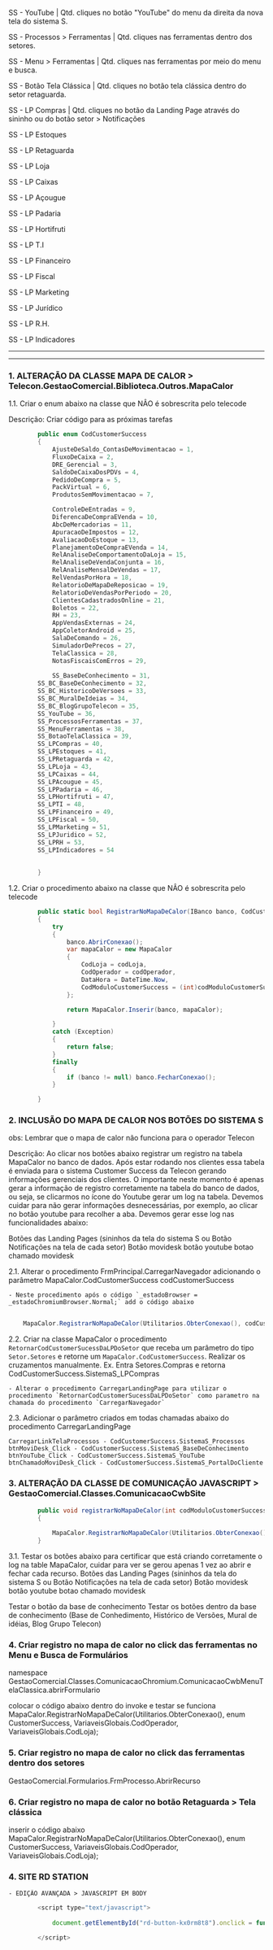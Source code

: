 SS - YouTube                         | Qtd. cliques no botão "YouTube" do menu da direita da nova tela do sistema S.

SS - Processos > Ferramentas         | Qtd. cliques nas ferramentas dentro dos setores.

SS - Menu > Ferramentas              | Qtd. cliques nas ferramentas por meio do menu e busca.

SS - Botão Tela Clássica             | Qtd. cliques no botão tela clássica dentro do setor retaguarda.

SS - LP Compras                      | Qtd. cliques no botão da Landing Page através do sininho ou do botão setor > Notificações

SS - LP Estoques

SS - LP Retaguarda

SS - LP Loja

SS - LP Caixas

SS - LP Açougue

SS - LP Padaria

SS - LP Hortifruti

SS - LP T.I

SS - LP Financeiro

SS - LP Fiscal

SS - LP Marketing

SS - LP Jurídico

SS - LP R.H.

SS - LP Indicadores

--------------------------------------------------------------------------------------
--------------------------------------------------------------------------------------

### 1. ALTERAÇÃO DA CLASSE MAPA DE CALOR > Telecon.GestaoComercial.Biblioteca.Outros.MapaCalor

1.1. Criar o enum abaixo na classe que NÂO é sobrescrita pelo telecode

Descrição: Criar código para as próximas tarefas

``` csharp
        public enum CodCustomerSuccess
        {
            AjusteDeSaldo_ContasDeMovimentacao = 1,
            FluxoDeCaixa = 2,
            DRE_Gerencial = 3,
            SaldoDeCaixaDosPDVs = 4,
            PedidoDeCompra = 5,
            PackVirtual = 6,
            ProdutosSemMovimentacao = 7,

            ControleDeEntradas = 9,
            DiferencaDeCompraEVenda = 10,
            AbcDeMercadorias = 11,
            ApuracaoDeImpostos = 12,
            AvaliacaoDoEstoque = 13,
            PlanejamentoDeCompraEVenda = 14,
            RelAnaliseDeComportamentoDaLoja = 15,
            RelAnaliseDeVendaConjunta = 16,
            RelAnaliseMensalDeVendas = 17,
            RelVendasPorHora = 18,
            RelatorioDeMapaDeReposicao = 19,
            RelatorioDeVendasPorPeriodo = 20,
            ClientesCadastradosOnline = 21,
            Boletos = 22,
            RH = 23,
            AppVendasExternas = 24,
            AppColetorAndroid = 25,
            SalaDeComando = 26,
            SimuladorDePrecos = 27,
            TelaClassica = 28,
            NotasFiscaisComErros = 29,
	    	    	    	    
     	    SS_BaseDeConhecimento = 31,
	    SS_BC_BaseDeConhecimento = 32,
	    SS_BC_HistoricoDeVersoes = 33,
	    SS_BC_MuralDeIdeias = 34,
	    SS_BC_BlogGrupoTelecon = 35,	   
	    SS_YouTube = 36,
	    SS_ProcessosFerramentas = 37,
	    SS_MenuFerramentas = 38,
	    SS_BotaoTelaClassica = 39,
	    SS_LPCompras = 40,
	    SS_LPEstoques = 41,
	    SS_LPRetaguarda = 42,
	    SS_LPLoja = 43,
	    SS_LPCaixas = 44,
	    SS_LPAcougue = 45,
	    SS_LPPadaria = 46,
	    SS_LPHortifruti = 47,
	    SS_LPTI = 48,
	    SS_LPFinanceiro = 49,
	    SS_LPFiscal = 50,
	    SS_LPMarketing = 51,
	    SS_LPJuridico = 52,
	    SS_LPRH = 53,
	    SS_LPIndicadores = 54	     
	    
	    
        }
```


1.2. Criar o procedimento abaixo na classe que NÂO é sobrescrita pelo telecode

``` csharp
        public static bool RegistrarNoMapaDeCalor(IBanco banco, CodCustomerSuccess codModuloCustomerSuccess, int codOperador, int codLoja)
        {
            try
            {
                banco.AbrirConexao();
                var mapaCalor = new MapaCalor
                {
                    CodLoja = codLoja,
                    CodOperador = codOperador,
                    DataHora = DateTime.Now,
                    CodModuloCustomerSuccess = (int)codModuloCustomerSuccess
                };

                return MapaCalor.Inserir(banco, mapaCalor);

            }
            catch (Exception)
            {
                return false;
            }
            finally
            {
                if (banco != null) banco.FecharConexao();
            }

        }		
```



### 2. INCLUSÃO DO MAPA DE CALOR NOS BOTÕES DO SISTEMA S 

obs: Lembrar que o mapa de calor não funciona para o operador Telecon

Descrição: Ao clicar nos botões abaixo registrar um registro na tabela MapaCalor no banco de dados. Após estar rodando nos clientes essa tabela é enviada para o sistema Customer Success da Telecon gerando informações gerenciais dos clientes.
O importante neste momento é apenas gerar a informação de registro corretamente na tabela do banco de dados, ou seja, se clicarmos no ícone do Youtube gerar um log na tabela. Devemos cuidar para não gerar informações desnecessárias, por exemplo, ao clicar no botão youtube para recolher a aba.
Devemos gerar esse log nas funcionalidades abaixo:

Botões das Landing Pages (sininhos da tela do sistema S ou Botão Notificações na tela de cada setor)
Botão movidesk
botão youtube
botao chamado  movidesk

2.1. Alterar o procedimento FrmPrincipal.CarregarNavegador adicionando o parâmetro MapaCalor.CodCustomerSuccess codCustomerSuccess

	- Neste procedimento após o código `_estadoBrowser = _estadoChromiumBrowser.Normal;` add o código abaixo
	
``` csharp

	MapaCalor.RegistrarNoMapaDeCalor(Utilitarios.ObterConexao(), codCustomerSuccess, VariaveisGlobais.CodOperador, VariaveisGlobais.CodLoja);	

```	

2.2. Criar na classe MapaCalor o procedimento `RetornarCodCustomerSucessDaLPDoSetor` que receba um parâmetro do tipo `Setor.Setores` e retorne um `MapaCalor.CodCustomerSuccess`. Realizar os cruzamentos manualmente. Ex. Entra Setores.Compras e retorna CodCustomerSuccess.SistemaS_LPCompras

	- Alterar o procedimento CarregarLandingPage para utilizar o procedimento `RetornarCodCustomerSucessDaLPDoSetor` como parametro na chamada do procedimento `CarregarNavegador`
	
2.3. Adicionar o parâmetro criados em todas chamadas abaixo do procedimento CarregarLandingPage

	CarregarLinkTelaProcessos - CodCustomerSuccess.SistemaS_Processos
	btnMoviDesk_Click - CodCustomerSuccess.SistemaS_BaseDeConhecimento
	btnYouTube_Click - CodCustomerSuccess.SistemaS_YouTube
	btnChamadoMoviDesk_Click - CodCustomerSuccess.SistemaS_PortalDoCliente



			
### 3. ALTERAÇÃO DA CLASSE DE COMUNICAÇÃO JAVASCRIPT > GestaoComercial.Classes.ComunicacaoCwbSite


``` csharp
        public void registrarNoMapaDeCalor(int codModuloCustomerSuccess)
        {
            
            MapaCalor.RegistrarNoMapaDeCalor(Utilitarios.ObterConexao(), enum ModuloCustomerSuccess, VariaveisGlobais.CodOperador, VariaveisGlobais.CodLoja);
        }		
```	
	

3.1. Testar os botões abaixo para certificar que está criando corretamente o log na table MapaCalor, cuidar para ver se gerou apenas 1 vez ao abrir e fechar cada recurso.
Botões das Landing Pages (sininhos da tela do sistema S ou Botão Notificações na tela de cada setor)
Botão movidesk
botão youtube
botao chamado  movidesk

Testar o botão da base de conhecimento
Testar os botões dentro da base de conhecimento (Base de Conhedimento, Histórico de Versões, Mural de idéias, Blog Grupo Telecon)

	
### 4. 	Criar registro no mapa de calor no click das ferramentas no Menu e Busca de Formulários

namespace GestaoComercial.Classes.ComunicacaoChromium.ComunicacaoCwbMenuTelaClassica.abrirFormulario

colocar o código abaixo dentro do invoke e testar se funciona
MapaCalor.RegistrarNoMapaDeCalor(Utilitarios.ObterConexao(), enum CustomerSuccess, VariaveisGlobais.CodOperador, VariaveisGlobais.CodLoja);
	
### 5. 	Criar registro no mapa de calor no click das ferramentas dentro dos setores	
	
GestaoComercial.Formularios.FrmProcesso.AbrirRecurso

### 6. 	Criar registro no mapa de calor no botão Retaguarda > Tela clássica

inserir o código abaixo
MapaCalor.RegistrarNoMapaDeCalor(Utilitarios.ObterConexao(), enum CustomerSuccess, VariaveisGlobais.CodOperador, VariaveisGlobais.CodLoja);






### 4. SITE RD STATION
 	
	- EDIÇÃO AVANÇADA > JAVASCRIPT EM BODY

``` javascript
		<script type="text/javascript">
			
			document.getElementById("rd-button-kx0rm8t8").onclick = function () { ComunicacaoCwbSite.registrarNoMapaDeCalor(XXXXX); }

		</script>	
```		
